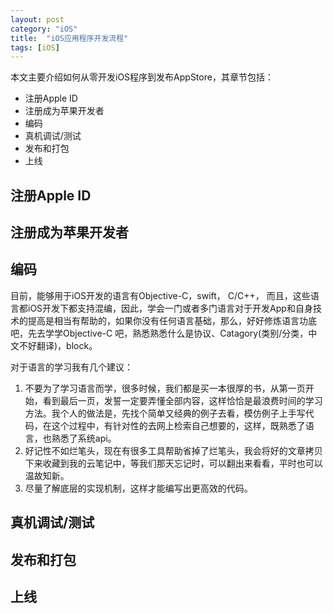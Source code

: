 ```yaml
---
layout: post
category: "iOS"
title:  "iOS应用程序开发流程"
tags: [iOS]
---
```


本文主要介绍如何从零开发iOS程序到发布AppStore，其章节包括：
* 注册Apple ID
* 注册成为苹果开发者
* 编码
* 真机调试/测试
* 发布和打包
* 上线


## 注册Apple ID
## 注册成为苹果开发者
## 编码
目前，能够用于iOS开发的语言有Objective-C，swift， C/C++， 而且，这些语言都iOS开发下都支持混编，因此，学会一门或者多门语言对于开发App和自身技术的提高是相当有帮助的，如果你没有任何语言基础，那么，好好修炼语言功底吧，先去学学Objective-C
吧，熟悉熟悉什么是协议、Catagory(类别/分类，中文不好翻译)，block。

对于语言的学习我有几个建议：   
1. 不要为了学习语言而学，很多时候，我们都是买一本很厚的书，从第一页开始，看到最后一页，发誓一定要弄懂全部内容，这样恰恰是最浪费时间的学习方法。我个人的做法是，先找个简单又经典的例子去看，模仿例子上手写代码，在这个过程中，有针对性的去网上检索自己想要的，这样，既熟悉了语言，也熟悉了系统api。   
2. 好记性不如烂笔头，现在有很多工具帮助省掉了烂笔头，我会将好的文章拷贝下来收藏到我的云笔记中，等我们那天忘记时，可以翻出来看看，平时也可以温故知新。   
3. 尽量了解底层的实现机制，这样才能编写出更高效的代码。   

## 真机调试/测试
## 发布和打包
## 上线
